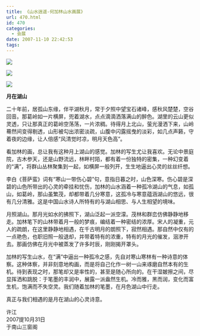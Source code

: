 ```yaml
---
title: 《山水逍遥-何加林山水画展》
url: 470.html
id: 470
categories:
  - 会展
date: 2007-11-10 22:42:53
tags:
---
```


![](http://photo.guolaijie.com/rooufer/attachments/month_0711/o20071110224054.jpg)  
  
![](http://photo.guolaijie.com/rooufer/attachments/month_0711/a2007111022425.jpg)  
  
![](http://photo.guolaijie.com/rooufer/attachments/month_0711/h20071110224220.jpg)  
  

**月在湖山**

  
二十年前，居孤山东缘，伴平湖秋月，常于夕照中望宝石诸峰，感秋风楚楚，空谷回音。那葛岭如一片横屏，兜着湖水，点点滴滴洒落满山的醉色。湖里的云山更似灵透，只让那真正的葛岭空荡荡，一片浓稠。待得月上北山，萤光漫洒下来，山岭蓦然间变得剔透，山形被勾出浓密淡疏，山腹中闪露摇曳的淡彩，如几点声籁，守着夜的边缘，让人倍感“风清觉时凉，明月天色高”。  
  
看加林的画，总让我有这种月上湖山的感觉。加林的写生尤让我喜欢。无论中景庭院，古木参天，还是山野流远，林畔村陌，都有着一份独特的密集，一种幻变着的“满”，将群山丛林聚集到一起，如横屏一般列开，生生地逼出心灵的丝丝纤想。  
  
李白《菩萨蛮》词有“寒山一带伤心碧”句，意指日暮之时，山色深寒。伤心碧是深碧的山色所带出的心灵的牵挂和忧伤，加林的山水涵着一种孤冷湖山的气息，如孤山，如葛岭，那山虽繁茂，却都带着几分寒意，这孤冷与寒意蕴涵湖山的悠远，很有几分清雅。这是中国山水诗人所特有的与湖山相思、与人生相望的境味。  
  
月照湖山。那月光如水的拂照下，湖山泛起一派空濛。茂林和群峦仿佛静静地移走。加林笔下的山林带着月一般的梦痕，编结着一种密结的浓厚。宋人的凝重，元人的疏朗，在这里静静地相遇，在千古明月的朗照下，寂然相遇。那自然中仅有的一点艳色，也职旧照一般退却，并带着特有的浓重，特有的月光的催发，洇渗开去。那画仿佛在月光中被蒸发了许多时辰，刚刚揭开罩头。  
  
加林的写生山水，在“满”中逼出一种孤冷之感，先自对寒山寒林有一种诗意的体察。这种体察，并非刻意地构画，而是将自己化作一树一山来琢磨自然本有的生机。待到表现之时，那笔却又是率性的，甚至是随心所向的。在干湿皴擦之间，尽显挥洒和跳脱：于笔墨的丰润中，展露一派盎然生机。冷而雅，黑而润，变化而富生机，饱满而不失空灵。我们随着加林的笔墨，在月色湖山中行走。  
  
真正与我们相遇的是月在湖山的心灵诗意。  
  

许江  
2007提10月31日  
于南山三窗阁